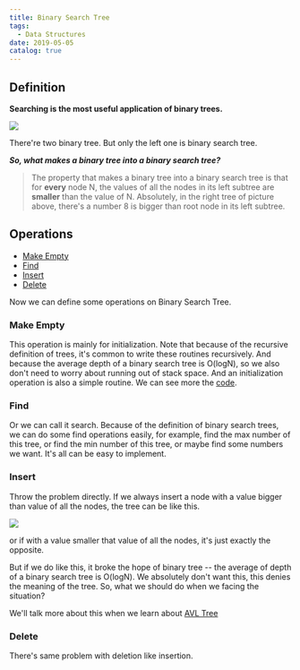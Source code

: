 ```yaml
---
title: Binary Search Tree
tags:
  - Data Structures
date: 2019-05-05
catalog: true
---
```


## Definition

**Searching is the most useful application of binary trees.**

![](https://sherlockblaze.com/resources/img/cs/trees/what_is_binary_search_tree.png)

There're two binary tree. But only the left one is binary search tree.

***So, what makes a binary tree into a binary search tree?***

> The property that makes a binary tree into a binary search tree is that for **every** node N, the values of all the nodes in its left subtree are **smaller** than the value of N.
> Absolutely, in the right tree of picture above, there's a number 8 is bigger than root node in its left subtree.

## Operations

- [Make Empty](#make-empty)
- [Find](#find)
- [Insert](#Insert)
- [Delete](#Delete)

Now we can define some operations on Binary Search Tree.

### Make Empty

This operation is mainly for initialization. Note that because of the recursive definition of trees, it's common to write these routines recursively. And because the average depth of a binary search tree is O(logN), so we also don't need to worry about running out of stack space. And an initialization operation is also a simple routine. We can see more the [code](../../trees/binary_search_trees.h).

### Find

Or we can call it search. Because of the definition of binary search trees, we can do some find operations easily, for example, find the max number of this tree, or find the min number of this tree, or maybe find some numbers we want. It's all can be easy to implement.

### Insert

Throw the problem directly. If we always insert a node with a value bigger than value of all the nodes,  the tree can be like this.

![](https://sherlockblaze.com/resources/img/cs/trees/tree_with_2_much_big_value.png)

or if with a value smaller that value of all the nodes, it's just exactly the opposite.

But if we do like this, it broke the hope of binary tree -- the average of depth of a binary search tree is O(logN). We absolutely don't want this, this denies the meaning of the tree. So, what we should do when we facing the situation?

We'll talk more about this when we learn about [AVL Tree](https://sherlockblaze.com/2019/05/05/basic/data-structure/trees/Avl-Tree/)

### Delete

There's same problem with deletion like insertion.

